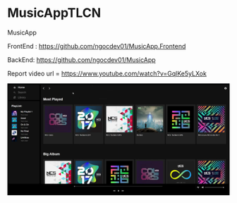 # MusicAppTLCN
MusicApp

FrontEnd : https://github.com/ngocdev01/MusicApp.Frontend

BackEnd: https://github.com/ngocdev01/MusicApp

Report video url = https://www.youtube.com/watch?v=GqlKe5yLXok

![alt text](https://github.com/ngocdev01/MusicAppTLCN/blob/main/Screenshot/Screenshot%202024-02-28%20124404.png)
